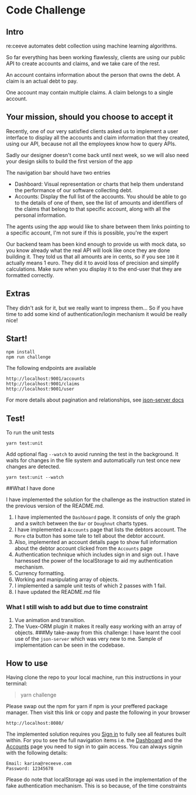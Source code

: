 # Code Challenge

## Intro

re:ceeve automates debt collection using machine learning algorithms.

So far everything has been working flawlessly, clients are using our public API to create accounts and claims, and we
take care of the rest.

An account contains information about the person that owns the debt. A claim is an actual debt to pay.

One account may contain multiple claims. A claim belongs to a single account.

## Your mission, should you choose to accept it

Recently, one of our very satisfied clients asked us to implement a user interface to display all the accounts and claim
information that they created, using our API, because not all the employees know how to query APIs.

Sadly our designer doesn't come back until next week, so we will also need your design skills to build the first version
of the app

The navigation bar should have two entries

* Dashboard: Visual representation or charts that help them understand the performance of our software collecting debt.
* Accounts: Display the full list of the accounts. You should be able to go to the details of one of them, see the list
  of amounts and identifiers of the claims that belong to that specific account, along with all the personal
  information.

The agents using the app would like to share between them links pointing to a specific account, I'm not sure if this is
possible, you're the expert

Our backend team has been kind enough to provide us with mock data, so you know already what the real API will look like
once they are done building it. They told us that all amounts are in cents, so if you see `100` it actually means 1
euro. They did it to avoid loss of precision and simplify calculations. Make sure when you display it to the end-user
that they are formatted correctly.

## Extras

They didn't ask for it, but we really want to impress them... So if you have time to add some kind of
authentication/login mechanism it would be really nice!

## Start!

```
npm install
npm run challenge
```

The following endpoints are available

```
http://localhost:9001/accounts
http://localhost:9001/claims
http://localhost:9001/user
```

For more details about pagination and relationships, see [json-server docs](https://www.npmjs.com/package/json-server)

## Test!

To run the unit tests

```
yarn test:unit
```

Add optional flag `--watch` to avoid running the test in the background. It waits for changes in the file system and
automatically run test once new changes are detected.

```
yarn test:unit --watch
```
##What I have done

I have implemented the solution for the challenge as the instruction stated in the previous version of the README.md.


1. I have implemented the `Dashboard` page. It consists of only the graph and a switch between the `Bar` or `Doughnut` charts types.
2. I have implemented a `Accounts` page that lists the debtors account. The `More` cta button has some tale to tell about the debtor account.
3. Also, implemented an account details page to show full information about the debtor account clicked from the `Accounts` page 
4. Authentication technique which includes sign in and sign out.
   I have harnessed the power of the localStorage to aid my authentication mechanism.
5. Currency formatting.
6. Working and manipulating array of objects.
6. I implemented a sample unit tests of which 2 passes with 1 fail.
7. I have updated the README.md file

### What I still wish to add but due to time constraint
1. Vue animation and transition.
2. The Vuex-ORM plugin it makes it really easy working with an array of objects.
###My take-away from this challenge:
I have learnt the cool use of the `json-server` which was very new to me. Sample of implementation can be seen in the codebase.

## How to use
Having clone the repo to your local machine, run this instructions in your terminal:

> yarn challenge

Please swap out the npm for yarn if npm is your preffered package manager.
Then visit this link or copy and paste the following in your browser

````
http://localhost:8080/
````

The implemented solution requires you [Sign in](http://localhost:8080/signin)  to fully see all features built within.
For you to see the full navigation items i.e. the [Dashboard](http://localhost:8080/dashboard) and the [Accounts](http://localhost:8080/accounts) page you need to sign in to gain access. You can
always signin with the following details: 
````
Email: karina@receeve.com 
Password: 12345678
````
Please do note that localStorage api was used in the implementation of the fake authentication mechanism. This is so because, of the time constraints
